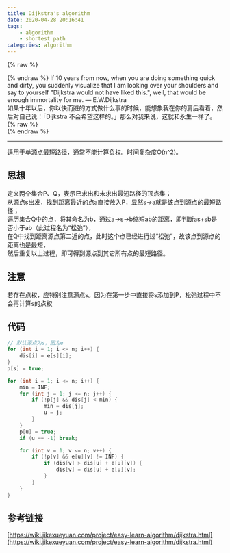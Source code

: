 ```yaml
---
title: Dijkstra's algorithm
date: 2020-04-28 20:16:41
tags: 
    - algorithm
    - shortest path
categories: algorithm
---
```


{% raw %}<div class="notification is-info">{% endraw %}
If 10 years from now, when you are doing something quick and dirty, you suddenly visualize that I am looking over your shoulders and say to yourself "Dijkstra would not have liked this.", well, that would be enough immortality for me.    — E.W.Dijkstra  
如果十年以后，你以快而脏的方式做什么事的时候，能想象我在你的肩后看着，然后对自己说：「Dijkstra 不会希望这样的。」那么对我来说，这就和永生一样了。
{% raw %}</div>{% endraw %}

---


适用于单源点最短路径，通常不能计算负权。时间复杂度O(n^2)。

## 思想
定义两个集合P、Q，表示已求出和未求出最短路径的顶点集；  
从源点s出发，找到距离最近的点a直接放入P，显然s->a就是该点到源点的最短路径；  
遍历集合Q中的点，将其命名为b，通过a->s->b缩短ab的距离，即判断as+sb是否小于ab（此过程名为“松弛”），  
在Q中找到距离源点第二近的点，此时这个点已经进行过“松弛”，故该点到源点的距离也是最短，  
然后重复以上过程，即可得到源点到其它所有点的最短路径。

<!-- more -->

## 注意
若存在点权，应特别注意源点s。因为在第一步中直接将s添加到P，松弛过程中不会再计算s的点权

## 代码
``` cpp
// 默认源点为s，图为e
for (int i = 1; i <= n; i++) {
    dis[i] = e[s][i];
}
p[s] = true;

for (int i = 1; i <= n; i++) {
    min = INF;
    for (int j = 1; j <= n; j++) {
        if (!p[j] && dis[j] < min) {
            min = dis[j];
            u = j;
        }
    }
    p[u] = true;
    if (u == -1) break;

    for (int v = 1; v <= n; v++) {
        if (!p[v] && e[u][v] != INF) {
            if (dis[v] > dis[u] + e[u][v]) {
                dis[v] = dis[u] + e[u][v];
            }
        }
    }
}

```

## 参考链接
[https://wiki.jikexueyuan.com/project/easy-learn-algorithm/dijkstra.html](https://wiki.jikexueyuan.com/project/easy-learn-algorithm/dijkstra.html)



